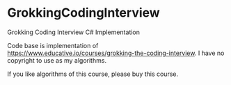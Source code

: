 # GrokkingCodingInterview
Grokking Coding Interview C# Implementation

Code base is implementation of https://www.educative.io/courses/grokking-the-coding-interview. I have no copyright to use as my algorithms.

If you like algorithms of this course, please buy this course.
